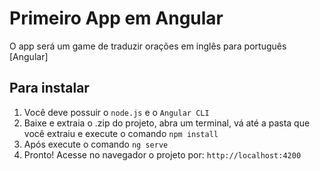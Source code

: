 # Primeiro App em Angular #

O app será um game de traduzir orações em inglês para português [Angular]

## Para instalar ##

1) Você deve possuir o `node.js` e o `Angular CLI`
2) Baixe e extraia o .zip do projeto, abra um terminal, vá até a pasta que você extraiu
e execute o comando `npm install`
3) Após execute o comando `ng serve`
4) Pronto! Acesse no navegador o projeto por: `http://localhost:4200`
